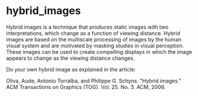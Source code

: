 # hybrid_images

Hybrid images is a technique that produces static images with two interpretations, which change as a function of viewing distance. Hybrid images are based on the multiscale processing of images by the human visual system and are motivated by masking studies in visual perception. These images can be used to create compelling displays in which the image appears to change as the viewing distance changes.

Do your own hybrid image as explained in the article:

Oliva, Aude, Antonio Torralba, and Philippe G. Schyns. "Hybrid images." ACM Transactions on Graphics (TOG). Vol. 25. No. 3. ACM, 2006.

